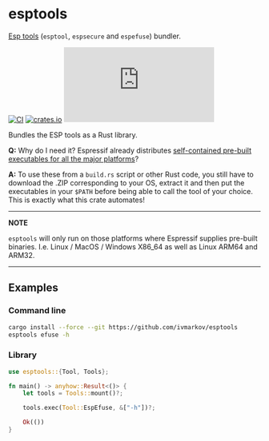 # esptools

[Esp tools](https://github.com/espressif/esptool) (`esptool`, `espsecure` and `espefuse`) bundler.

[![CI](https://github.com/ivmarkov/esptools/actions/workflows/ci.yml/badge.svg)](https://github.com/ivmarkov/esptools/actions/workflows/ci.yml)
[![crates.io](https://img.shields.io/crates/v/esptools.svg)](https://crates.io/crates/esptools)
[![Matrix](https://img.shields.io/matrix/esp-rs:matrix.org?label=join%20matrix&color=BEC5C9&logo=matrix)](https://matrix.to/#/#esp-rs:matrix.org)

Bundles the ESP tools as a Rust library.

**Q:** Why do I need it? Espressif already distributes [self-contained pre-built executables for all the major platforms](https://github.com/espressif/esptool/releases/tag/v4.8.1)?

**A:** To use these from a `build.rs` script or other Rust code, you still have to download the .ZIP corresponding to your OS, extract it
   and then put the executables in your `$PATH` before being able to call the tool of your choice.
   This is exactly what this crate automates!

---
**NOTE**

`esptools` will only run on those platforms where Espressif supplies pre-built binaries. I.e. Linux / MacOS / Windows X86_64 as well as Linux ARM64 and ARM32.

---

## Examples

### Command line

```sh
cargo install --force --git https://github.com/ivmarkov/esptools
esptools efuse -h
```

### Library

```rust
use esptools::{Tool, Tools};

fn main() -> anyhow::Result<()> {
    let tools = Tools::mount()?;

    tools.exec(Tool::EspEfuse, &["-h"])?;

    Ok(())
}
```

